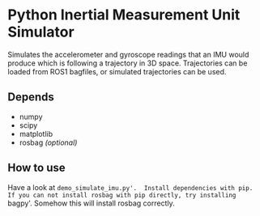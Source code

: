 # Python Inertial Measurement Unit Simulator

Simulates the accelerometer and gyroscope readings that an IMU would produce which is following a trajectory in 3D space. Trajectories can be loaded from ROS1 bagfiles, or simulated trajectories can be used. 

## Depends

- numpy
- scipy
- matplotlib
- rosbag _(optional)_

## How to use

Have a look at `demo_simulate_imu.py'. 
Install dependencies with pip.
If you can not install rosbag with pip directly, try installing `bagpy'.
Somehow this will install rosbag correctly.